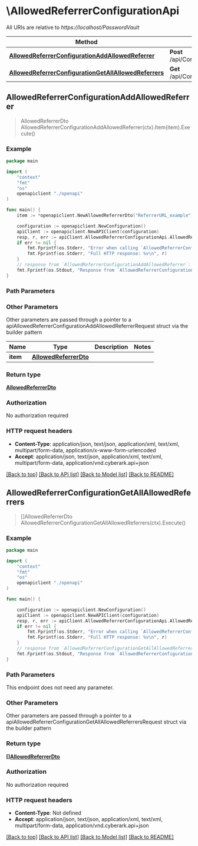 # \AllowedReferrerConfigurationApi

All URIs are relative to *https://localhost/PasswordVault*

Method | HTTP request | Description
------------- | ------------- | -------------
[**AllowedReferrerConfigurationAddAllowedReferrer**](AllowedReferrerConfigurationApi.md#AllowedReferrerConfigurationAddAllowedReferrer) | **Post** /api/Configuration/AccessRestriction/AllowedReferrers | 
[**AllowedReferrerConfigurationGetAllAllowedReferrers**](AllowedReferrerConfigurationApi.md#AllowedReferrerConfigurationGetAllAllowedReferrers) | **Get** /api/Configuration/AccessRestriction/AllowedReferrers | 



## AllowedReferrerConfigurationAddAllowedReferrer

> AllowedReferrerDto AllowedReferrerConfigurationAddAllowedReferrer(ctx).Item(item).Execute()





### Example

```go
package main

import (
    "context"
    "fmt"
    "os"
    openapiclient "./openapi"
)

func main() {
    item := *openapiclient.NewAllowedReferrerDto("ReferrerURL_example") // AllowedReferrerDto | 

    configuration := openapiclient.NewConfiguration()
    apiClient := openapiclient.NewAPIClient(configuration)
    resp, r, err := apiClient.AllowedReferrerConfigurationApi.AllowedReferrerConfigurationAddAllowedReferrer(context.Background()).Item(item).Execute()
    if err != nil {
        fmt.Fprintf(os.Stderr, "Error when calling `AllowedReferrerConfigurationApi.AllowedReferrerConfigurationAddAllowedReferrer``: %v\n", err)
        fmt.Fprintf(os.Stderr, "Full HTTP response: %v\n", r)
    }
    // response from `AllowedReferrerConfigurationAddAllowedReferrer`: AllowedReferrerDto
    fmt.Fprintf(os.Stdout, "Response from `AllowedReferrerConfigurationApi.AllowedReferrerConfigurationAddAllowedReferrer`: %v\n", resp)
}
```

### Path Parameters



### Other Parameters

Other parameters are passed through a pointer to a apiAllowedReferrerConfigurationAddAllowedReferrerRequest struct via the builder pattern


Name | Type | Description  | Notes
------------- | ------------- | ------------- | -------------
 **item** | [**AllowedReferrerDto**](AllowedReferrerDto.md) |  | 

### Return type

[**AllowedReferrerDto**](AllowedReferrerDto.md)

### Authorization

No authorization required

### HTTP request headers

- **Content-Type**: application/json, text/json, application/xml, text/xml, multipart/form-data, application/x-www-form-urlencoded
- **Accept**: application/json, text/json, application/xml, text/xml, multipart/form-data, application/vnd.cyberark.api+json

[[Back to top]](#) [[Back to API list]](../README.md#documentation-for-api-endpoints)
[[Back to Model list]](../README.md#documentation-for-models)
[[Back to README]](../README.md)


## AllowedReferrerConfigurationGetAllAllowedReferrers

> []AllowedReferrerDto AllowedReferrerConfigurationGetAllAllowedReferrers(ctx).Execute()





### Example

```go
package main

import (
    "context"
    "fmt"
    "os"
    openapiclient "./openapi"
)

func main() {

    configuration := openapiclient.NewConfiguration()
    apiClient := openapiclient.NewAPIClient(configuration)
    resp, r, err := apiClient.AllowedReferrerConfigurationApi.AllowedReferrerConfigurationGetAllAllowedReferrers(context.Background()).Execute()
    if err != nil {
        fmt.Fprintf(os.Stderr, "Error when calling `AllowedReferrerConfigurationApi.AllowedReferrerConfigurationGetAllAllowedReferrers``: %v\n", err)
        fmt.Fprintf(os.Stderr, "Full HTTP response: %v\n", r)
    }
    // response from `AllowedReferrerConfigurationGetAllAllowedReferrers`: []AllowedReferrerDto
    fmt.Fprintf(os.Stdout, "Response from `AllowedReferrerConfigurationApi.AllowedReferrerConfigurationGetAllAllowedReferrers`: %v\n", resp)
}
```

### Path Parameters

This endpoint does not need any parameter.

### Other Parameters

Other parameters are passed through a pointer to a apiAllowedReferrerConfigurationGetAllAllowedReferrersRequest struct via the builder pattern


### Return type

[**[]AllowedReferrerDto**](AllowedReferrerDto.md)

### Authorization

No authorization required

### HTTP request headers

- **Content-Type**: Not defined
- **Accept**: application/json, text/json, application/xml, text/xml, multipart/form-data, application/vnd.cyberark.api+json

[[Back to top]](#) [[Back to API list]](../README.md#documentation-for-api-endpoints)
[[Back to Model list]](../README.md#documentation-for-models)
[[Back to README]](../README.md)

